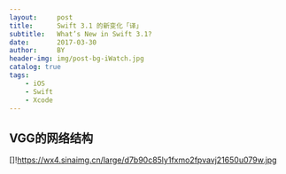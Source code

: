 ```yaml
---
layout:     post
title:      Swift 3.1 的新变化「译」
subtitle:   What’s New in Swift 3.1?
date:       2017-03-30
author:     BY
header-img: img/post-bg-iWatch.jpg
catalog: true
tags:
    - iOS
    - Swift
    - Xcode
---
```


## VGG的网络结构
[]!https://wx4.sinaimg.cn/large/d7b90c85ly1fxmo2fpvavj21650u079w.jpg

    
